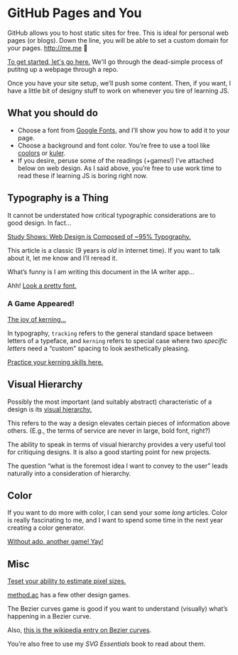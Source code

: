# GitHub Pages and You
GitHub allows you to host static sites for free. This is ideal for personal web pages (or blogs). Down the line, you will be able to set a custom domain for your pages. http://me.me :tada:


[To get started, let's go here.](https://pages.github.com/) We'll go through the dead-simple process of putitng up a webpage through a repo.


Once you have your site setup, we’ll push some content. Then, if you want, I have a little bit of designy stuff to work on whenever you tire of learning JS.  


## What you should do
* Choose a font from [Google Fonts](https://www.google.com/fonts), and I’ll show you how to add it to your page.
* Choose a background and font color. You’re free to use a tool like [coolors](http://coolors.co/) or [kuler](https://color.adobe.com/).
* If you desire, peruse some of the readings (+games!) I’ve attached below on web design. As I said above, you’re free to use work time to read these if learning JS is boring right now.

## Typography is a Thing
It cannot be understated how critical typographic considerations are to good design. In fact…

[Study Shows: Web Design is Composed of ~95% Typography.](https://ia.net/know-how/the-web-is-all-about-typography-period)

This article is a classic (9 years is _old_ in internet time). If you want to talk about it, let me know and I’ll reread it.

What’s funny is I am writing this document in the IA writer app…

Ahh! [Look a pretty font.](http://www.regularbolditalic.com/fonts/staat)

### A Game Appeared!
[The joy of kerning…](https://xkcd.com/1015/)

In typography, `tracking` refers to the general standard space between letters of a typeface, and `kerning` refers to special case where two _specific letters_ need a “custom” spacing to look aesthetically pleasing.

[Practice your kerning skills here.](http://type.method.ac/)

## Visual Hierarchy
Possibly the most important (and suitably abstract) characteristic of a design is its [visual hierarchy.](http://52weeksofux.com/post/443828775/visual-hierarchy)

This refers to the way a design elevates certain pieces of information above others. (E.g., the terms of service are never in large, bold font, right?)

The ability to speak in terms of visual hierarchy provides a very useful tool for critiquing designs. It is also a good starting point for new projects. 

The question “what is the foremost idea I want to convey to the user” leads naturally into a consideration of hierarchy.


## Color
If you want to do more with color, I can send your some _long_ articles. Color is really fascinating to me, and I want to spend some time in the next year creating a color generator. 

[Without ado, another game! Yay!](http://color.method.ac/)

## Misc
[Teset your ability to estimate pixel sizes.](http://pixact.ly/)

[method.ac](http://method.ac) has a few other design games.

The Bezier curves game is good if you want to understand (visually) what’s happening in a Bezier curve.

Also, [this is the wikipedia entry on Bezier curves](https://en.wikipedia.org/wiki/B%C3%A9zier_curve).

You’re also free to use my _SVG Essentials_ book to read about them.
